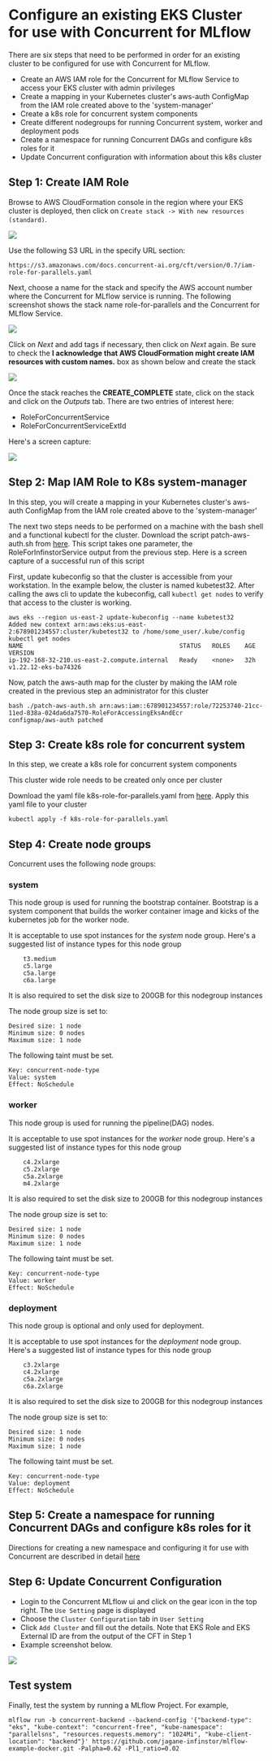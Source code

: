 # Configure an existing EKS Cluster for use with Concurrent for MLflow

There are six steps that need to be performed in order for an existing cluster to be configured for use with Concurrent for MLflow.

- Create an AWS IAM role for the Concurrent for MLflow Service to access your EKS cluster with admin privileges
- Create a mapping in your Kubernetes cluster's aws-auth ConfigMap from the IAM role created above to the 'system-manager' 
- Create a k8s role for concurrent system components
- Create different nodegroups for running Concurrent system, worker and deployment pods
- Create a namespace for running Concurrent DAGs and configure k8s roles for it
- Update Concurrent configuration with information about this k8s cluster

## Step 1: Create IAM Role

Browse to AWS CloudFormation console in the region where your EKS cluster is deployed, then click on ``Create stack -> With new resources (standard)``.

[![](https://docs.concurrent-ai.org/images/install-existing-1.png?raw=true)](https://docs.concurrent-ai.org/images/install-existing-1.png?raw=true)

Use the following S3 URL in the specify URL section:

```
https://s3.amazonaws.com/docs.concurrent-ai.org/cft/version/0.7/iam-role-for-parallels.yaml
```

Next, choose a name for the stack and specify the AWS account number where the Concurrent for MLflow service is running. The following screenshot shows the stack name role-for-parallels and the Concurrent for MLflow Service.


[![](https://docs.concurrent-ai.org/images/install-existing-2.png?raw=true)](https://docs.concurrent-ai.org/images/install-existing-2.png?raw=true)


Click on *Next* and add tags if necessary, then click on *Next* again. Be sure to check the **I acknowledge that AWS CloudFormation might create IAM resources with custom names.** box as shown below and create the stack

[![](https://docs.concurrent-ai.org/images/install-existing-3.png?raw=true)](https://docs.concurrent-ai.org/images/install-existing-3.png?raw=true)

Once the stack reaches the **CREATE_COMPLETE** state, click on the stack and click on the *Outputs* tab. There are two entries of interest here:

- RoleForConcurrentService
- RoleForConcurrentServiceExtId

Here's a screen capture:

[![](https://docs.concurrent-ai.org/images/install-existing-4.png?raw=true)](https://docs.concurrent-ai.org/images/install-existing-4.png?raw=true)

## Step 2: Map IAM Role to K8s system-manager

In this step, you will create a mapping in your Kubernetes cluster's aws-auth ConfigMap from the IAM role created above to the 'system-manager' 

The next two steps needs to be performed on a machine with the bash shell and a functional kubectl for the cluster. Download the script patch-aws-auth.sh from [here](https://docs.concurrent-ai.org/scripts/patch-aws-auth.sh "Download patch-aws-auth.sh"). This script takes one parameter, the RoleForInfinstorService output from the previous step. Here is a screen capture of a successful run of this script

First, update kubeconfig so that the cluster is accessible from your workstation. In the example below, the cluster is named kubetest32. After calling the aws cli to update the kubeconfig, call ``kubectl get nodes`` to verify that access to the cluster is working.

```
aws eks --region us-east-2 update-kubeconfig --name kubetest32
Added new context arn:aws:eks:us-east-2:678901234557:cluster/kubetest32 to /home/some_user/.kube/config
kubectl get nodes
NAME                                           STATUS   ROLES    AGE   VERSION
ip-192-168-32-210.us-east-2.compute.internal   Ready    <none>   32h   v1.22.12-eks-ba74326
```

Now, patch the aws-auth map for the cluster by making the IAM role created in the previous step an administrator for this cluster

```
bash ./patch-aws-auth.sh arn:aws:iam::678901234557:role/72253740-21cc-11ed-838a-024da6da7570-RoleForAccessingEksAndEcr
configmap/aws-auth patched

```

## Step 3: Create k8s role for concurrent system

In this step, we create a k8s role for concurrent system components

This cluster wide role needs to be created only once per cluster

Download the yaml file k8s-role-for-parallels.yaml from [here](/scripts/k8s-role-for-parallels.yaml "Download k8s-role-for-parallels.yaml"). Apply this yaml file to your cluster

```
kubectl apply -f k8s-role-for-parallels.yaml
```

## Step 4: Create node groups

Concurrent uses the following node groups:

### system

This node group is used for running the bootstrap container. Bootstrap is a system component that builds the worker container image and kicks of the kubernetes job for the worker node.

It is acceptable to use spot instances for the *system* node group. Here's a suggested list of instance types for this node group

```
    t3.medium
    c5.large
    c5a.large
    c6a.large
```

It is also required to set the disk size to 200GB for this nodegroup instances

The node group size is set to:

```
Desired size: 1 node
Minimum size: 0 nodes
Maximum size: 1 node
```

The following taint must be set.

```
Key: concurrent-node-type
Value: system
Effect: NoSchedule
```

### worker

This node group is used for running the pipeline(DAG) nodes.

It is acceptable to use spot instances for the *worker* node group. Here's a suggested list of instance types for this node group

```
    c4.2xlarge
    c5.2xlarge
    c5a.2xlarge
    m4.2xlarge
```

It is also required to set the disk size to 200GB for this nodegroup instances

The node group size is set to:

```
Desired size: 1 node
Minimum size: 0 nodes
Maximum size: 1 node
```

The following taint must be set.

```
Key: concurrent-node-type
Value: worker
Effect: NoSchedule
```

### deployment

This node group is optional and only used for deployment.

It is acceptable to use spot instances for the *deployment* node group. Here's a suggested list of instance types for this node group

```
    c3.2xlarge
    c4.2xlarge
    c5a.2xlarge
    c6a.2xlarge
```

It is also required to set the disk size to 200GB for this nodegroup instances

The node group size is set to:

```
Desired size: 1 node
Minimum size: 0 nodes
Maximum size: 1 node
```

The following taint must be set.

```
Key: concurrent-node-type
Value: deployment
Effect: NoSchedule
```

## Step 5: Create a namespace for running Concurrent DAGs and configure k8s roles for it

Directions for creating a new namespace and configuring it for use with Concurrent are described in detail [here](/files/add-namespace/ "Add namespace")


## Step 6: Update Concurrent Configuration

- Login to the Concurrent MLflow ui and click on the gear icon in the top right. The `Use Setting` page is displayed
- Choose the `Cluster Configuration` tab in `User Setting`
- Click `Add Cluster` and fill out the details. Note that EKS Role and EKS External ID are from the output of the CFT in Step 1
- Example screenshot below.

[![](https://docs.concurrent-ai.org/images/configure-cluster.png?raw=true)](https://docs.concurrent-ai.org/images/configure-cluster.png?raw=true)

## Test system

Finally, test the system by running a MLflow Project. For example,

```
mlflow run -b concurrent-backend --backend-config '{"backend-type": "eks", "kube-context": "concurrent-free", "kube-namespace": "parallelsns", "resources.requests.memory": "1024Mi", "kube-client-location": "backend"}' https://github.com/jagane-infinstor/mlflow-example-docker.git -Palpha=0.62 -Pl1_ratio=0.02
```
